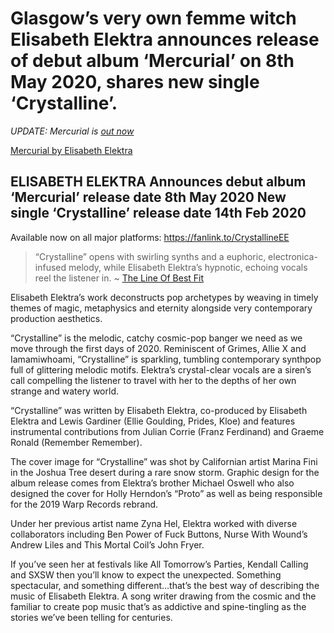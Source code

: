 # Glasgow’s very own femme witch Elisabeth Elektra announces release of debut album ‘Mercurial’ on 8th May 2020, shares new single ‘Crystalline’.



*UPDATE: Mercurial is [out now](https://elisabethelektra.bandcamp.com/album/mercurial)*

[Mercurial by Elisabeth Elektra](https://elisabethelektra.bandcamp.com/album/mercurial)

ELISABETH ELEKTRA Announces debut album ‘Mercurial’ release date 8th May 2020 New single ‘Crystalline’ release date 14th Feb 2020
---------------------------------------------------------------------------------------------------------------------------------

Available now on all major platforms: <https://fanlink.to/CrystallineEE>

> “Crystalline” opens with swirling synths and a euphoric, electronica-infused melody, while Elisabeth Elektra’s hypnotic, echoing vocals reel the listener in. ~ [The Line Of Best Fit](https://www.thelineofbestfit.com/new-music/discovery/elisabeth-elektra-crystalline)

Elisabeth Elektra’s work deconstructs pop archetypes by weaving in timely themes of magic, metaphysics and eternity alongside very contemporary production aesthetics.

“Crystalline” is the melodic, catchy cosmic-pop banger we need as we move through the first days of 2020. Reminiscent of Grimes, Allie X and Iamamiwhoami, “Crystalline” is sparkling, tumbling contemporary synthpop full of glittering melodic motifs. Elektra’s crystal-clear vocals are a siren’s call compelling the listener to travel with her to the depths of her own strange and watery world.

“Crystalline” was written by Elisabeth Elektra, co-produced by Elisabeth Elektra and Lewis Gardiner (Ellie Goulding, Prides, Kloe) and features instrumental contributions from Julian Corrie (Franz Ferdinand) and Graeme Ronald (Remember Remember).

The cover image for “Crystalline” was shot by Californian artist Marina Fini in the Joshua Tree desert during a rare snow storm. Graphic design for the album release comes from Elektra’s brother Michael Oswell who also designed the cover for Holly Herndon’s “Proto” as well as being responsible for the 2019 Warp Records rebrand.

Under her previous artist name Zyna Hel, Elektra worked with diverse collaborators including Ben Power of Fuck Buttons, Nurse With Wound’s Andrew Liles and This Mortal Coil’s John Fryer.

If you’ve seen her at festivals like All Tomorrow’s Parties, Kendall Calling and SXSW then you’ll know to expect the unexpected. Something spectacular, and something different…that’s the best way of describing the music of Elisabeth Elektra. A song writer drawing from the cosmic and the familiar to create pop music that’s as addictive and spine-tingling as the stories we’ve been telling for centuries.


